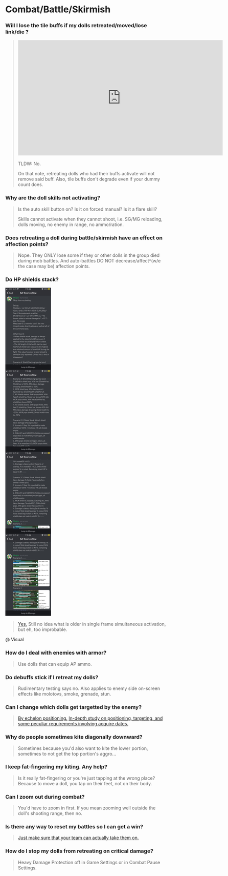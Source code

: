 # Combat/Battle/Skirmish

### Will I lose the tile buffs if my dolls retreated/moved/lose link/die ?

> <iframe width="640" height="360" src="https://www.youtube.com/embed/tQRqcTDmAKE" frameborder="0" allowfullscreen>Courtesy of redditor u/UnironicWeeaboo</iframe>
>
> TLDW: No.
>
> On that note, retreating dolls who had their buffs activate will not remove said buff. Also, tile buffs don't degrade even if your dummy count does.

### Why are the doll skills not activating?

> Is the auto skill button on? Is it on forced manual? Is it a flare skill?
>
> Skills cannot activate when they cannot shoot, i.e. SG/MG reloading, dolls moving, no enemy in range, no ammo/ration.

### Does retreating a doll during battle/skirmish have an effect on affection points?

> Nope. They ONLY lose some if they or other dolls in the group died during mob battles. And auto-battles DO NOT decrease/affect^(w/e the case may be) affection points.

### Do HP shields stack?

![TLDR: Yes.](/GFL/assets/HPShield.jpeg)

> [Yes.](https://m.imgur.com/FBXXJ6E) Still no idea what is older in single frame simultaneous activation, but eh, too improbable.

@ Visual

### How do I deal with enemies with armor?

> Use dolls that can equip AP ammo.

### Do debuffs stick if I retreat my dolls?

> Rudimentary testing says no. Also applies to enemy side on-screen effects like molotovs, smoke, grenade, stun.

### Can I change which dolls get targetted by the enemy?

> [By echelon positioning.](https://old.reddit.com/r/girlsfrontline/comments/g11mag/weekly_commanders_lounge_april_14_2020/fny91zz/)
[In-depth study on positioning, targeting, and some peculiar requirements involving acquire dates.](https://docs.google.com/document/d/1LPqpSCNWiu1HJOnK1FOB1o30FSwTQRQvcK-tAjO4SSI/)

### Why do people sometimes kite diagonally downward?

> Sometimes because you'd also want to kite the lower portion, sometimes to not get the top portion's aggro...

### I keep fat-fingering my kiting. Any help?

> Is it really fat-fingering or you're just tapping at the wrong place? Because to move a doll, you tap on their feet, not on their body.

### Can I zoom out during combat?

> You'd have to zoom in first. If you mean zooming well outside the doll's shooting range, then no.

### Is there any way to reset my battles so I can get a win?

> [Just make sure that your team can actually take them on.](https://old.reddit.com/r/girlsfrontline/comments/htyqeq/lounge_faqs_v2/fzmca22/)

### How do I stop my dolls from retreating on critical damage?

> Heavy Damage Protection off in Game Settings or in Combat Pause Settings.